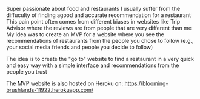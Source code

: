 Super passionate about food and restaurants I usually suffer from the diffuculty of finding agood and accurate recommendation for a restaurant
This pain point often comes from different biases in websites like Trip Advisor where the reviews are from people that are very different than me
My idea was to create an MVP for a website where you see the recommendations of restaurants from the people you chose to follow (e.g., your social media friends and people you decide to follow)

The idea is to create the "go to" website to find a restaurant in a very quick and easy way with a simple interface and recommendations from the people you trust

The MVP website is also hosted on Heroku on:
https://blooming-brushlands-11922.herokuapp.com/